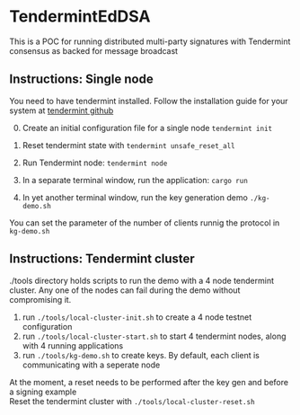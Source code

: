 # TendermintEdDSA

This is a POC for running distributed multi-party signatures with Tendermint consensus as backed for message broadcast

## Instructions: Single node 
You need to have tendermint installed.
Follow the installation guide for your system at [tendermint github](https://github.com/tendermint/tendermint)

0. Create an initial configuration file for a single node `tendermint init`

1. Reset tendermint state with `tendermint unsafe_reset_all`

2. Run Tendermint node: `tendermint node`

3. In a separate terminal window, run the application: `cargo run`

4. In yet another terminal window, run the key generation demo `./kg-demo.sh`

You can set the parameter of the number of clients runnig the protocol in `kg-demo.sh`

## Instructions: Tendermint cluster
./tools directory holds scripts to run the demo with a 4 node tendermint cluster.
Any one of the nodes can fail during the demo without compromising it.


1. run `./tools/local-cluster-init.sh` to create a 4 node testnet configuration
2. run `./tools/local-cluster-start.sh` to start 4 tendermint nodes, along with 4 running applications
3. run `./tools/kg-demo.sh` to create keys. By default, each client is communicating with a seperate node

At the moment, a reset needs to be performed after the key gen and before a signing example  
Reset the tendermint cluster with 
`./tools/local-cluster-reset.sh`
